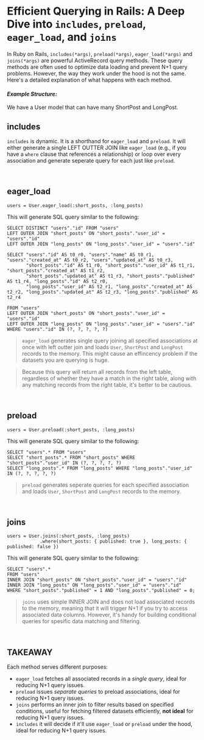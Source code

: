 # Efficient Querying in Rails: A Deep Dive into `includes`, `preload`, `eager_load`, and `joins`

In Ruby on Rails, `includes(*args)`, `preload(*args)`, `eager_load(*args)` and `joins(*args)` are powerful ActiveRecord query methods. These query methods are often used to optimize data loading and prevent N+1 query problems. However, the way they work under the hood is not the same. Here's a detailed explanation of what happens with each method.

#### _Example Structure:_
We have a User model that can have many ShortPost and LongPost.

## includes

`includes` is dynamic. It is a shorthand for `eager_load` and `preload`. It will either generate a single LEFT OUTTER JOIN like `eager_load` (e.g., if you have a `where` clause that references a relationship) or loop over every association and generate seperate query for each just like `preload`.

<br>

## eager_load
```
users = User.eager_load(:short_posts, :long_posts)
```

This will generate SQL query similar to the following:

```
SELECT DISTINCT "users"."id" FROM "users"
LEFT OUTER JOIN "short_posts" ON "short_posts"."user_id" = "users"."id"
LEFT OUTER JOIN "long_posts" ON "long_posts"."user_id" = "users"."id"

SELECT "users"."id" AS t0_r0, "users"."name" AS t0_r1, "users"."created_at" AS t0_r2, "users"."updated_at" AS t0_r3,
       "short_posts"."id" AS t1_r0, "short_posts"."user_id" AS t1_r1, "short_posts"."created_at" AS t1_r2,
       "short_posts"."updated_at" AS t1_r3, "short_posts"."published" AS t1_r4, "long_posts"."id" AS t2_r0,
       "long_posts"."user_id" AS t2_r1, "long_posts"."created_at" AS t2_r2, "long_posts"."updated_at" AS t2_r3, "long_posts"."published" AS t2_r4 

FROM "users"
LEFT OUTER JOIN "short_posts" ON "short_posts"."user_id" = "users"."id"
LEFT OUTER JOIN "long_posts" ON "long_posts"."user_id" = "users"."id"
WHERE "users"."id" IN (?, ?, ?, ?, ?)
```

> `eager_load` generates single query joining all specified associations at once with left outter join and loads `User`, `ShortPost` and `LongPost` records to the memory. This might cause an effincency problem if the datasets you are querying is huge. 

> Because this query will return all records from the left table, regardless of whether they have a match in the right table, along with any matching records from the right table, it's better to be cautious.

<br>


## preload
```
users = User.preload(:short_posts, :long_posts)
```

This will generate SQL query similar to the following:

```
SELECT "users".* FROM "users"
SELECT "short_posts".* FROM "short_posts" WHERE "short_posts"."user_id" IN (?, ?, ?, ?, ?)
SELECT "long_posts".* FROM "long_posts" WHERE "long_posts"."user_id" IN (?, ?, ?, ?, ?)
```

> `preload` generates seperate queries for each specified association and loads `User`, `ShortPost` and `LongPost` records to the memory.

<br>

## joins

```
users = User.joins(:short_posts, :long_posts)
            .where(short_posts: { published: true }, long_posts: { published: false })
```

This will generate SQL query similar to the following:

```
SELECT "users".*
FROM "users"
INNER JOIN "short_posts" ON "short_posts"."user_id" = "users"."id"
INNER JOIN "long_posts" ON "long_posts"."user_id" = "users"."id"
WHERE "short_posts"."published" = 1 AND "long_posts"."published" = 0;
```

> `joins` uses simple INNER JOIN and does not load associated records to the memory, meaning that it will trigger N+1 if you try to access associated data columns. However, it's handy for building conditional queries for spesific data matching and filtering.

<br>

## TAKEAWAY

Each method serves different purposes:

* `eager_load` fetches all associated records in a _single query_, ideal for reducing N+1 query issues.
* `preload` issues _separate queries_ to preload associations, ideal for reducing N+1 query issues.
* `joins` performs an inner join to filter results based on specified conditions, useful for fetching filtered datasets efficiently, **not ideal** for reducing N+1 query issues.
* `includes` it will decide if it'll use `eager_load` or `preload` under the hood, ideal for reducing N+1 query issues.

<br>
